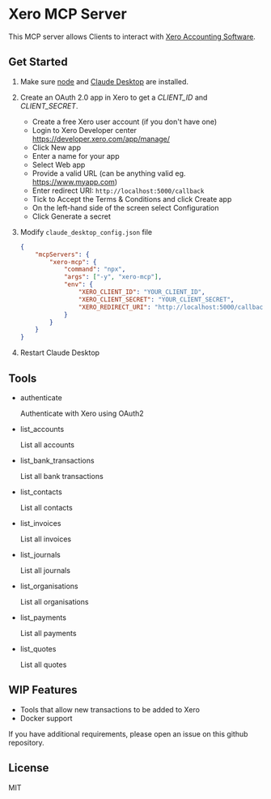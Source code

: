 # Xero MCP Server

This MCP server allows Clients to interact with [Xero Accounting Software](https://www.xero.com).

## Get Started

1. Make sure [node](https://nodejs.org) and [Claude Desktop](https://claude.ai/download) are installed.

2. Create an OAuth 2.0 app in Xero to get a *CLIENT_ID* and *CLIENT_SECRET*.

    * Create a free Xero user account (if you don't have one) 
    * Login to Xero Developer center https://developer.xero.com/app/manage/
    * Click New app
    * Enter a name for your app
    * Select Web app
    * Provide a valid URL (can be anything valid eg. https://www.myapp.com)
    * Enter redirect URI: `http://localhost:5000/callback`
    * Tick to Accept the Terms & Conditions and click Create app
    * On the left-hand side of the screen select Configuration
    * Click Generate a secret

3. Modify `claude_desktop_config.json` file

    ```json
    {
        "mcpServers": {
            "xero-mcp": {
                "command": "npx",
                "args": ["-y", "xero-mcp"],
                "env": {
                    "XERO_CLIENT_ID": "YOUR_CLIENT_ID",
                    "XERO_CLIENT_SECRET": "YOUR_CLIENT_SECRET",
                    "XERO_REDIRECT_URI": "http://localhost:5000/callback"
                }
            }
        }
    }
    ```

4. Restart Claude Desktop

## Tools

- authenticate

    Authenticate with Xero using OAuth2

- list_accounts

    List all accounts

- list_bank_transactions

    List all bank transactions

- list_contacts

    List all contacts

- list_invoices

    List all invoices

- list_journals

    List all journals

- list_organisations

    List all organisations

- list_payments

    List all payments

- list_quotes

    List all quotes

## WIP Features

- Tools that allow new transactions to be added to Xero
- Docker support

If you have additional requirements, please open an issue on this github repository.

## License

MIT